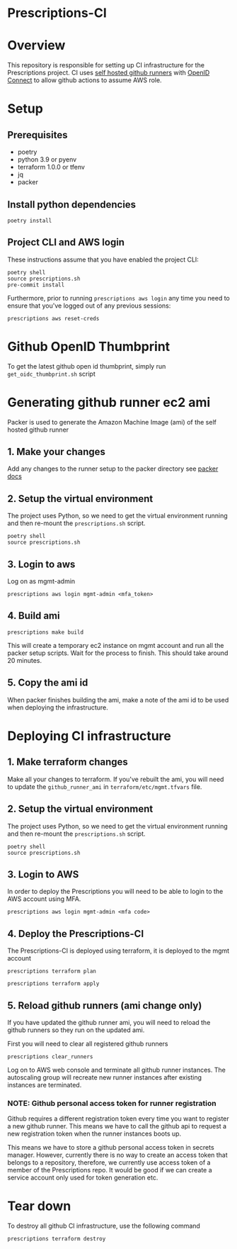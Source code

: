 # Prescriptions-CI

# Overview

This repository is responsible for setting up CI infrastructure for the Prescriptions project.
CI uses [self hosted github runners](https://docs.github.com/en/actions/hosting-your-own-runners/about-self-hosted-runners) with [OpenID Connect](https://docs.github.com/en/actions/deployment/security-hardening-your-deployments/configuring-openid-connect-in-amazon-web-services) to allow github actions to assume AWS role.

# Setup

## Prerequisites

- poetry
- python 3.9 or pyenv
- terraform 1.0.0 or tfenv
- jq
- packer

## Install python dependencies

```
poetry install
```

## Project CLI and AWS login

These instructions assume that you have enabled the project CLI:

```
poetry shell
source prescriptions.sh
pre-commit install
```

Furthermore, prior to running `prescriptions aws login` any time you need to ensure that you've logged out of any previous sessions:

```
prescriptions aws reset-creds
```

# Github OpenID Thumbprint

To get the latest github open id thumbprint, simply run `get_oidc_thumbprint.sh` script

# Generating github runner ec2 ami

Packer is used to generate the Amazon Machine Image (ami) of the self hosted github runner

## 1. Make your changes

Add any changes to the runner setup to the packer directory see [packer docs](https://developer.hashicorp.com/packer/docs)

## 2. Setup the virtual environment

The project uses Python, so we need to get the virtual environment running and then re-mount the `prescriptions.sh` script.

```shell
poetry shell
source prescriptions.sh
```

## 3. Login to aws

Log on as mgmt-admin

```shell
prescriptions aws login mgmt-admin <mfa_token>
```

## 4. Build ami

```shell
prescriptions make build
```

This will create a temporary ec2 instance on mgmt account and run all the packer setup scripts. Wait for the process to finish. This should take around 20 minutes.

## 5. Copy the ami id

When packer finishes building the ami, make a note of the ami id to be used when deploying the infrastructure.

# Deploying CI infrastructure

## 1. Make terraform changes

Make all your changes to terraform. If you've rebuilt the ami, you will need to update the `github_runner_ami` in `terraform/etc/mgmt.tfvars` file.

## 2. Setup the virtual environment

The project uses Python, so we need to get the virtual environment running and then re-mount the `prescriptions.sh` script.

```
poetry shell
source prescriptions.sh
```

## 3. Login to AWS

In order to deploy the Prescriptions you will need to be able to login to the AWS account using MFA.

```
prescriptions aws login mgmt-admin <mfa code>
```

## 4. Deploy the Prescriptions-CI

The Prescriptions-CI is deployed using terraform, it is deployed to the mgmt account

```
prescriptions terraform plan
```

```
prescriptions terraform apply
```

## 5. Reload github runners (ami change only)

If you have updated the github runner ami, you will need to reload the github runners so they run on the updated ami.

First you will need to clear all registered github runners

```shell
prescriptions clear_runners
```

Log on to AWS web console and terminate all github runner instances. The autoscaling group will recreate new runner instances after existing instances are terminated.

### NOTE: Github personal access token for runner registration

Github requires a different registration token every time you want to register a new github runner. This means we have to call the github api to request a new registration token when the runner instances boots up.

This means we have to store a github personal access token in secrets manager. However, currently there is no way to create an access token that belongs to a repository, therefore, we currently use access token of a member of the Prescriptions repo. It would be good if we can create a service account only used for token generation etc.

# Tear down

To destroy all github CI infrastructure, use the following command

```
prescriptions terraform destroy
```

